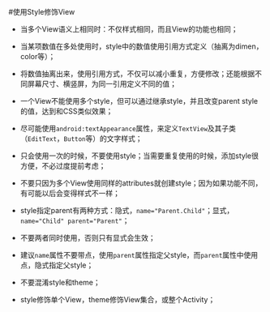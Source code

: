 #使用Style修饰View
+  当多个View语义上相同时：不仅样式相同，而且View的功能也相同；
  
+  当某项数值在多处使用时，style中的数值使用引用方式定义（抽离为dimen，color等）；
  +  将数值抽离出来，使用引用方式，不仅可以减小重复，方便修改；还能根据不同屏幕尺寸、横竖屏，为同一引用定义不同的值；
  
+  一个View不能使用多个style，但可以通过继承style，并且改变parent style的值，达到和CSS类似效果；
  
+  尽可能使用`android:textAppearance`属性，来定义`TextView`及其子类（`EditText`，`Button`等）的文字样式；

+  只会使用一次的时候，不要使用style；当需要重复使用的时候，添加style很方便，不必过度提前考虑；

+  不要只因为多个View使用同样的attributes就创建style；因为如果功能不同，有可能以后会变得样式不一样；

+  style指定parent有两种方式：隐式，`name="Parent.Child"`；显式，`name="Child" parent="Parent"`；
  +  不要两者同时使用，否则只有显式会生效；
  +  建议`name`属性不要带点，使用`parent`属性指定父style，而`parent`属性中使用点，隐式指定父style；

+  不要混淆style和theme；
  +  style修饰单个View，theme修饰View集合，或整个Activity；